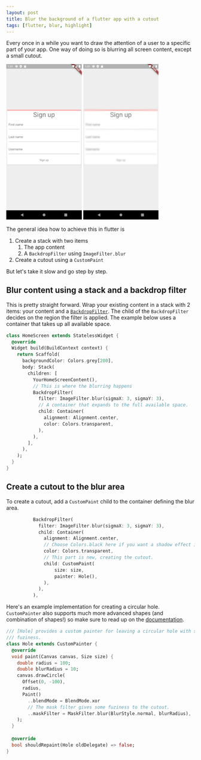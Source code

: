 ```yaml
---
layout: post
title: Blur the background of a flutter app with a cutout
tags: [flutter, blur, highlight]
---
```


Every once in a while you want to draw the attention of a user to a specific part of your app. One way of doing so is blurring all screen content, except a small cutout.

<img src="/assets/img/blur_cutout_before.png" width="40%"/> <img src="/assets/img/blur_cutout_after.png" width="40%"/> 

The general idea how to achieve this in flutter is

1. Create a stack with two items
    1. The app content
    1. A `BackdropFilter` using `ImageFilter.blur`
1. Create a cutout using a `CustomPaint`

But let's take it slow and go step by step.

## Blur content using a stack and a backdrop filter

This is pretty straight forward. Wrap your existing content in a stack with 2 items: your content and a [`BackdropFilter`](https://api.flutter.dev/flutter/widgets/BackdropFilter-class.html). The child of the `BackdropFilter` decides on the region the filter is applied. The example below uses a container that takes up all available space.

```dart
class HomeScreen extends StatelessWidget {
  @override
  Widget build(BuildContext context) {
    return Scaffold(
      backgroundColor: Colors.grey[200],
      body: Stack(
        children: [
          YourHomeScreenContent(),
          // This is where the blurring happens
          BackdropFilter(
            filter: ImageFilter.blur(sigmaX: 3, sigmaY: 3),
            // A container that expands to the full available space.
            child: Container(
              alignment: Alignment.center,
              color: Colors.transparent,
            ),
          ),
        ],
      ),
    );
  }
}
```

## Create a cutout to the blur area

To create a cutout, add a `CustomPaint` child to the container defining the blur area.

```dart
          BackdropFilter(
            filter: ImageFilter.blur(sigmaX: 3, sigmaY: 3),
            child: Container(
              alignment: Alignment.center,
              // Choose Colors.black here if you want a shadow effect in addition to blurring.
              color: Colors.transparent,
              // This part is new, creating the cutout.
              child: CustomPaint(
                  size: size,
                  painter: Hole(),
              ),
            ),
          ),
```

Here's an example implementation for creating a circular hole. `CustomPainter` also supports much more advanced shapes (and combination of shapes!) so make sure to read up on the [documentation](https://api.flutter.dev/flutter/rendering/CustomPainter-class.html).

```dart
/// [Hole] provides a custom painter for leaving a circular hole with some
/// fuziness.
class Hole extends CustomPainter {
  @override
  void paint(Canvas canvas, Size size) {
    double radius = 100;
    double blurRadius = 10;
    canvas.drawCircle(
      Offset(0, -100),
      radius,
      Paint()
        ..blendMode = BlendMode.xor
        // The mask filter gives some fuziness to the cutout.
        ..maskFilter = MaskFilter.blur(BlurStyle.normal, blurRadius),
    );
  }

  @override
  bool shouldRepaint(Hole oldDelegate) => false;
}
```
